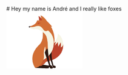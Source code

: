 <span># Hey my name is André and I really like foxes <img src="https://raw.githubusercontent.com/Unp1xelt/Unp1xelt/main/fox2.gif" width="200px" height="150px" /></span>
